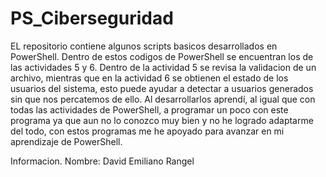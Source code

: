 # PS_Ciberseguridad
EL repositorio contiene algunos scripts basicos desarrollados en PowerShell.
Dentro de estos codigos de PowerShell se encuentran los de las actividades 5 y 6.
Dentro de la actividad 5 se revisa la validacion de un archivo, mientras que en la actividad 6 se obtienen el estado de los usuarios del sistema, esto puede ayudar a detectar a usuarios generados sin que nos percatemos de ello.
Al desarrollarlos aprendí, al igual que con todas las actividades de PowerShell, a programar un poco con este programa ya que aun no lo conozco muy bien y no he logrado adaptarme del todo, con estos programas me he apoyado para avanzar en mi aprendizaje de PowerShell.

Informacion.
Nombre: David Emiliano Rangel

